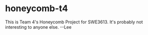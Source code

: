 honeycomb-t4
============
This is Team 4's Honeycomb Project for SWE3613. It's probably not interesting
to anyone else.
	--Lee
